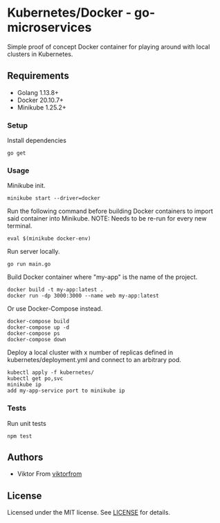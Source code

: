 # Kubernetes/Docker - go-microservices
Simple proof of concept Docker container for playing around with local clusters in Kubernetes.

## Requirements
* Golang 1.13.8+
* Docker 20.10.7+
* Minikube 1.25.2+

### Setup
Install dependencies
```
go get
```

### Usage
Minikube init.
```
minikube start --driver=docker
```

Run the following command before building Docker containers to import said container into Minikube. NOTE: Needs to be re-run for every new terminal. 
```
eval $(minikube docker-env)
```

Run server locally.
```
go run main.go
```

Build Docker container where "my-app" is the name of the project.
```
docker build -t my-app:latest . 
docker run -dp 3000:3000 --name web my-app:latest
```

Or use Docker-Compose instead.
```
docker-compose build
docker-compose up -d
docker-compose ps 
docker-compose down
```

Deploy a local cluster with x number of replicas defined in kubernetes/deployment.yml and connect to an arbitrary pod. 

```
kubectl apply -f kubernetes/
kubectl get po,svc
minikube ip
add my-app-service port to minikube ip 
```

### Tests
Run unit tests
```
npm test
```

## Authors
* Viktor From [viktorfrom](https://github.com/viktorfrom)

## License
Licensed under the MIT license. See [LICENSE](LICENSE) for details.